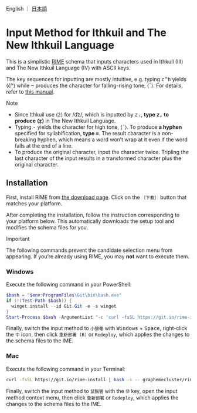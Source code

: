 English ｜ [日本語](./README-ja.md)

# Input Method for Ithkuil and The New Ithkuil Language

This is a simplistic [RIME](https://rime.im) schema that inputs characters used in Ithkuil (III) and The New Ithkuil Language (IV) with ASCII keys.

The key sequences for inputting are mostly intuitive, e.g. typing <kbd>c</kbd><kbd>^</kbd><kbd>h</kbd> yields ⟨čʰ⟩ while <kbd>~</kbd> produces the character for falling-rising tone, ⟨ˇ⟩. For details, refer to [this manual](https://laethiel.fr/ithkuil/manual.php).

> [!NOTE]
> - Since Ithkuil use ⟨ż⟩ for /d͡z/, which is inputted by <kbd>z</kbd><kbd>.</kbd>, **type <kbd>z</kbd><kbd>,</kbd> to produce ⟨ẓ⟩** in The New Ithkuil Language.
> - Typing <kbd>-</kbd> yields the character for high tone, ⟨ˉ⟩. To produce **a hyphen** specified for syllabification, **type <kbd>=</kbd>**. The result character is a non-breaking hyphen, which means a word won’t wrap at it even if the word falls at the end of a line.
> - To produce the original character, input the character twice. Tripling the last character of the input results in a transformed character plus the original character.

## Installation

First, install RIME from [the download page](https://rime.im/download/). Click on the `〔下載〕` button that matches your platform.

After completing the installation, follow the instruction corresponding to your platform below. This automatically downloads the setup tool and modifies the schema files for you.

> [!IMPORTANT]
> The following commands prevent the candidate selection menu from appearing. If you’re already using RIME, you may **not** want to execute them.

### Windows

Execute the following command in your PowerShell:

```powershell
$bash = "$env:ProgramFiles\Git\bin\bash.exe"
if (!(Test-Path $bash)) {
  winget install --id Git.Git -e -s winget
}
Start-Process $bash -ArgumentList "-c 'curl -fsSL https://git.io/rime-install | bash -s -- graphemecluster/rime-ithkuil custom:clear_schema_list custom:add:schema=ithkuil custom:set:config=weasel,key=style/inline_preedit,value=true custom:set:config=weasel,key=style/preedit_type,value=preview custom:set:config=weasel,key=style/layout/margin_x,value=-1 custom:set:config=weasel,key=style/layout/margin_y,value=-1'"
```

Finally, switch the input method to `小狼毫` with <kbd>Windows</kbd> + <kbd>Space</kbd>, right-click the `中` icon, then click `重新部署 (R)` or `Redeploy`, which applies the changes to the schema files to the IME.

### Mac

Execute the following command in your Terminal:

```bash
curl -fsSL https://git.io/rime-install | bash -s -- graphemecluster/rime-ithkuil custom:clear_schema_list custom:add:schema=ithkuil custom:set:config=squirrel,key=style/inline_candidate,value=true custom:set:config=squirrel,key=style/alpha,value=0.00001
```

Finally, switch the input method to `鼠鬚管` with the <kbd>🌐</kbd> key, open the input method context menu, then click `重新部署` or `Redeploy`, which applies the changes to the schema files to the IME.
